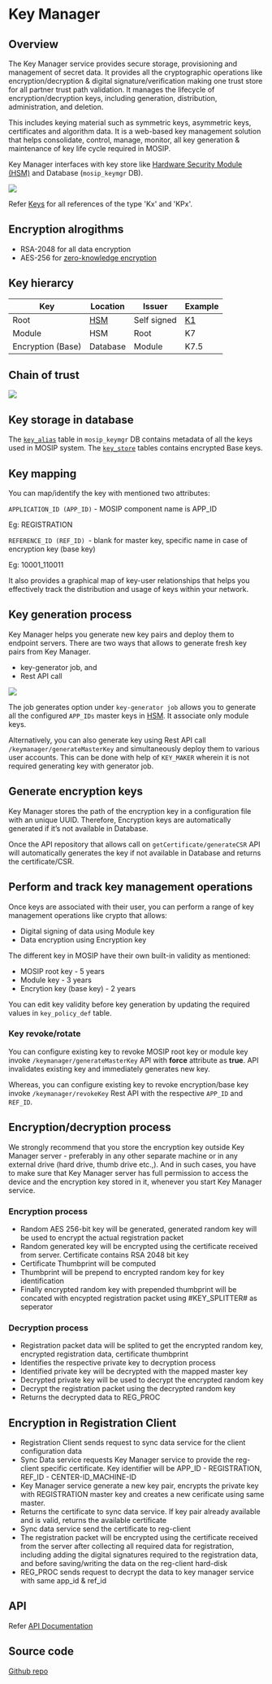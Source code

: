 # Key Manager

## Overview 
The Key Manager service provides secure storage, provisioning and management of secret data. It provides all the cryptographic operations like encryption/decryption & digital signature/verification making one trust store for all partner trust path validation. It manages the lifecycle of encryption/decryption keys, including generation, distribution, administration, and deletion.

This includes keying material such as symmetric keys, asymmetric keys, certificates and algorithm data.  It is a web-based key management solution that helps consolidate, control, manage, monitor, all key generation & maintenance of key life cycle required in MOSIP. 

Key Manager interfaces with key store like [Hardware Security Module (HSM)](hsm.md) and Database (`mosip_keymgr` DB).

![](_images/keymanager-hsm-integration.png)

Refer [Keys](keys.md) for all references of the type 'Kx' and 'KPx'.

## Encryption alrogithms
* RSA-2048 for all data encryption
* AES-256 for [zero-knowledge encryption](data-protection.md#zero-knowledge-encryption)

## Key hierarcy
|Key|Location|Issuer|Example|
|---|---|---|---|
|Root|[HSM](hsm.md)|Self signed|[K1](keys.md)|
|Module|HSM|Root|K7|
|Encryption (Base)|Database|Module|K7.5|

## Chain of trust

![](_images/keymanager-chain-of-trust.png)

## Key storage in database
The [`key_alias`](db_scripts/mosip_keymgr/ddl/keymgr-key_alias.sql) table in `mosip_keymgr` DB contains metadata of all the keys used in MOSIP system.  The [`key_store`](db_scripts/mosip_keymgr/ddl/keymgr-key_store.sql) tables contains encrypted Base keys.

## Key mapping 
You can map/identify the key with mentioned two attributes:

```APPLICATION_ID (APP_ID)``` -  MOSIP component name is APP_ID

Eg: REGISTRATION

```REFERENCE_ID (REF_ID) ```- blank for master key, specific name in case of encryption key (base key)

Eg: 10001_110011

It also provides a graphical map of key-user relationships that helps you effectively track the distribution and usage of keys within your network.

## Key generation process 
Key Manager helps you generate new key pairs and deploy them to endpoint servers. There are two ways that allows to generate fresh key pairs from Key Manager.
*	key-generator job, and
*	Rest API call

![](_images/keymanager-hsm-keygenerator.png)

The job generates option under ``` key-generator job ``` allows you to generate all the configured ```APP_IDs``` master keys in [HSM](hsm.md). It associate only module keys.

Alternatively, you can also generate key using Rest API call ```/keymanager/generateMasterKey``` and simultaneously deploy them to various user accounts. This can be done with help of ```KEY_MAKER``` wherein it is not required generating key with generator job.

## Generate encryption keys 
Key Manager stores the path of the encryption key in a configuration file with an unique UUID. Therefore, Encryption keys are automatically generated if it’s not available in Database. 

Once the API repository that allows call on ```getCertificate/generateCSR``` API will automatically generates the key if not available in Database and returns the certificate/CSR.

## Perform and track key management operations 
Once keys are associated with their user, you can perform a range of key management operations like crypto that allows:
* Digital signing of data using Module key
* Data encryption using Encryption key

The different key in MOSIP have their own built-in validity as mentioned:
*	MOSIP root key - 5 years
*	Module key - 3 years
*	Encrytion key (base key) - 2 years

You can edit key validity before key generation by updating the required values in ```key_policy_def``` table.

### Key revoke/rotate
You can configure existing key to revoke MOSIP root key or module key invoke ```/keymanager/generateMasterKey``` API with **force** attribute as **true**. API invalidates existing key and immediately generates new key.
 
Whereas, you can configure existing key to revoke encryption/base key invoke ```/keymanager/revokeKey``` Rest API with the respective ```APP_ID``` and ```REF_ID```.

## Encryption/decryption process
We strongly recommend that you store the encryption key outside Key Manager server - preferably in any other separate machine or in any external drive (hard drive, thumb drive etc.,). And in such cases, you have to make sure that Key Manager server has full permission to access the device and the encryption key stored in it, whenever you start Key Manager service.

### Encryption process 
*	Random AES 256-bit key will be generated, generated random key will be used to encrypt the actual registration packet
*	Random generated key will be encrypted using the certificate received from server. Certificate contains RSA 2048 bit key
*	Certificate Thumbprint will be computed
*	Thumbprint will be prepend to encrypted random key for key identification
*	Finally encrypted random key with prepended thumbprint will be concated with encypted registration packet using #KEY_SPLITTER# as seperator

### Decryption process 
*	Registration packet data will be splited to get the encrypted random key, encrypted registration data, certificate thumbprint
*	Identifies the respective private key to decryption process
*	Identified private key will be decrypted with the mapped master key
*	Decrypted private key will be used to decrypt the encrypted random key
*	Decrypt the registration packet using the decrypted random key
*	Returns the decrypted data to REG_PROC

## Encryption in Registration Client 
*	Registration Client sends request to sync data service for the client configuration data
*	Sync Data service requests Key Manager service to provide the reg-client specific certificate. Key identifier will be APP_ID - REGISTRATION, REF_ID - CENTER-ID_MACHINE-ID
*	Key Manager service generate a new key pair, encrypts the private key with REGISTRATION master key and creates a new cerificate using same master. 
*	Returns the certificate to sync data service. If key pair already available and is valid, returns the available certificate
*	Sync data service send the certificate to reg-client
*	The registration packet will be encrypted using the certificate received from the server after collecting all required data for registration, including adding the digital signatures required to the registration data, and before saving/writing the data on the reg-client hard-disk
*	REG_PROC sends request to decrypt the data to key manager service with same app_id & ref_id

## API
Refer [API Documentation](https://mosip.github.io/documentation/1.2.0-rc2/1.2.0-rc2.html)

## Source code 
[Github repo](https://github.com/mosip/keymanager/tree/1.2.0-rc2)




